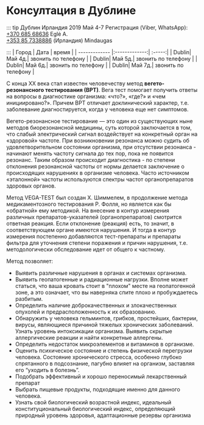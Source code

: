 # Консултация в Дублине

::: tip Дублин Ирландия 2019 Май 4-7
Регистрация (Viber, WhatsApp): <a href="tel:+37068568636">+370 685 68636</a> Eglė A.
<br>
<a href="tel:+353857338886">+353 85 7338886</a> (Ирландия) Mindaugas

:::
| Город | Дата | время |
| ------------- |:-------------:| :-----:|
| Dublin| Май 4д.| звонить по телефону |
| Dublin| Май 5д.| звонить по телефону |
| Dublin| Май 6д.| звонить по телефону |
| Dublin| Май 7д.| звонить по телефону |

С конца ХХ века стал известен человечеству метод **вегето-резонансного тестирования (ВРТ)**. Вега тест помогает получить ответы на вопросы в диагностике организма: «что?», «где?» и «чем инициировано?». Причем ВРТ отличает доклинический характер, т.е. заболевание диагностируется, когда у человека еще нет симптомов.

Вегето-резонансное тестирование — это один из существующих ныне методов биорезонансной медицины, суть которой заключается в том, что слабый электрический сигнал воздействует на конкретный орган на «здоровой» частоте. При возникновении резонанса можно судить об удовлетворительном состоянии организма, при отсутствии резонанса - начинают менять частоту сигнала до тех пор, пока не появится резонанс. Таким образом происходит диагностика - по степени отклонения резонансной частоты от нормы делается заключение о происходящих нарушениях в организме человека. Часто источником «эталонной» частоты используются спектры частот органопрепаратов здоровых органов.

Метод VEGA-TEST был создан Х. Шиммелем, в продолжение метода медикаментозного тестирования Р. Фолля, но является как бы «обратной» ему методикой. На внесение в контур измерения различных препаратов-указателей (органопрепаратов) смотрится ответная реакция. Если отклонение (реакция) есть, то значит, в соответствующем органе имеются нарушения. И тогда в контур измерения постепенно добавляются тест-препараты и препараты фильтра для уточнения степени поражения и причин нарушения, т.е. методологически обследование идет от общего к частному.

Метод позволяет:

- Выявить различные нарушения в органах и системах организма.
- Выявить геопатогенные и радиационные нагрузки. Вполне может статься, что ваша кровать стоит в "плохом" месте на геопатогенной зоне, а это означает, что вы наверняка спите плохо и пробуждаетесь разбитым.
- Определить наличие доброкачественных и злокачественных опухолей и предрасположенность к их образованию.
- Обнаружить у человека гельминтов, грибков, простейших, бактерии, вирусы, являющиеся причиной тяжелых хронических заболеваний. Узнать уровень интоксикации организма. Выявить скрытые аллергические реакции и найти конкретные аллергены.
- Определить недостаток микроэлементов и витаминов в организме.
- Оценить психическое состояние и степень физической перегрузки человека. Состояние хронического стресса, особенно глубоко спрятанного в подсознание, пагубно влияет на организм, заставляя его “уходить в болезнь”.
- Подобрать эффективный и хорошо переносимый лекарственный препарат
- Выбрать пищевые продукты, подходящие именно для данного человека.
- Узнать свой биологический возрастной индекс, идеальный конституциональный биологический индекс, определяющий природный уровень здоровья, адаптационные резервы организма
